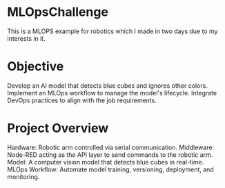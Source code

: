 # MLOpsChallenge
This is a MLOPS example for robotics which I made in two days due to my interests in it.

# Objective
Develop an AI model that detects blue cubes and ignores other colors.
Implement an MLOps workflow to manage the model's lifecycle.
Integrate DevOps practices to align with the job requirements.

# Project Overview
Hardware: Robotic arm controlled via serial communication.
Middleware: Node-RED acting as the API layer to send commands to the robotic arm.
Model: A computer vision model that detects blue cubes in real-time.
MLOps Workflow: Automate model training, versioning, deployment, and monitoring.

